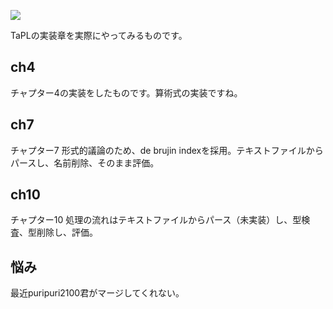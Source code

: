 ![](https://github.com/puripuri2100/kaisei-tapl/workflows/CI/badge.svg)

TaPLの実装章を実際にやってみるものです。

## ch4
チャプター4の実装をしたものです。算術式の実装ですね。

## ch7
チャプター7
形式的議論のため、de brujin indexを採用。テキストファイルからパースし、名前削除、そのまま評価。

## ch10
チャプター10
処理の流れはテキストファイルからパース（未実装）し、型検査、型削除し、評価。

## 悩み
最近puripuri2100君がマージしてくれない。
